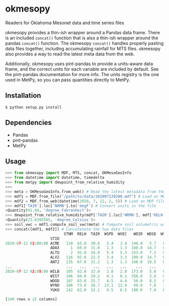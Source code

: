 # okmesopy
Readers for Oklahoma Mesonet data and time series files

okmesopy provides a thin-ish wrapper around a Pandas data frame. There is an included `concat()` function that is also a thin-ish wrapper around the pandas `concat()` function. The okmesopy `concat()` handles properly pasting data files together, including accumulating rainfall for MTS files. okmesopy also provides a way to read the latest meta data from the web.

Additionally, okmesopy uses pint-pandas to provide a units-aware data frame, and the correct units for each variable are included by default. See the pint-pandas documentation for more info. The units registry is the one used in MetPy, so you can pass quantities directly to MetPy.

## Installation
```
$ python setup.py install
```

## Dependencies
* Pandas
* pint-pandas
* MetPy

## Usage
```python
>>> from okmesopy import MDF, MTS, concat, OKMesoGeoInfo
>>> from datetime import datetime, timedelta
>>> from metpy import dewpoint_from_relative_humidity
>>>
>>> meta = OKMesoGeoInfo.from_web() # Read the latest metadata from the web
>>> mdf1 = MDF.from_file("/path/to/data/202007120200.mdf") # Load an MDF from a local file
>>> mdf2 = MDF.from_web(datetime(2020, 7, 12, 2, 5)) # Load an MDF file from the web
>>> mdf1['TAIR'].loc['NRMN'].to('degF') # Convert units in the file
<Quantity(91.94, 'degree_Fahrenheit')>
>>> dewpoint_from_relative_humidity(mdf['TAIR'].loc['NRMN'], mdf['RELH'].loc['NRMN']) # Pass quantities directly to MetPy calculation functions
<Quantity(23.6395585, 'degree_Celsius')>
>>> soil_vwc = mdf1.compute_soil_vwc(meta) # Compute soil volumetric water content
>>> concat([mdf1, mdf2]) # Concatenate the two data files
                          STNM  RELH  TAIR  WSPD  WVEC   WDIR  WDSD  WSSD  WMAX   RAIN    PRES  SRAD  TA9M  WS2M  TS10  TB10  TS05  TS25  TS60  TR05  TR25  TR60
                    STID                                                                                                                                        
2020-07-12 02:00:00 ACME   110  65.0  30.6   3.4   3.4  146.0   5.7   0.4   4.1   0.00  965.22   0.0  31.4   2.3  31.8  35.9  32.7  29.0  25.5  3.09  3.13  2.11
                    ADAX     1  69.0  31.0   1.3   1.3  160.0  14.7   0.3   2.1   0.00  977.41   0.0  31.6   0.1  31.5  35.5  32.8  30.2   NaN  1.44  1.73   NaN
                    ALTU     2  42.0  34.8   5.4   5.3  153.0   7.3   0.6   6.5   0.00  961.22   1.0  35.1   3.5  32.5  35.1  32.4  29.3   NaN  2.48  3.48   NaN
                    ALV2   116  92.0  22.5   3.4   3.3  109.0  14.7   0.8   4.9  11.68  960.79   1.0  22.4   2.7  27.6  36.0  28.5  26.9   NaN  3.63  3.68   NaN
                    ANT2   135  67.0  31.2   1.3   1.3  166.0  19.5   0.6   3.6   0.00  991.23   0.0  31.7   0.2  30.9  37.2  31.6  28.3  25.9  3.63  2.50  1.96
...                        ...   ...   ...   ...   ...    ...   ...   ...   ...    ...     ...   ...   ...   ...   ...   ...   ...   ...   ...   ...   ...   ...
2020-07-12 02:05:00 WILB   105  62.0  32.0   2.8   2.8  173.0   5.6   0.3   3.6   0.00  988.31   0.0  32.9   1.8   NaN   NaN   NaN   NaN   NaN   NaN   NaN   NaN
                    WIST   106  84.0  29.2   0.1   0.1  356.0   3.4   0.1   0.4   0.00  994.98   0.0  31.1   0.0   NaN   NaN   NaN   NaN   NaN   NaN   NaN   NaN
                    WOOD   107  83.0  25.7   4.5   4.4   56.0   8.5   0.5   6.2   0.76  940.47   0.0  26.1   3.1   NaN   NaN   NaN   NaN   NaN   NaN   NaN   NaN
                    WYNO   108  73.0  26.7  13.1  12.9   69.0   7.8   3.2  19.1   0.00  978.53   0.0  26.4   9.7   NaN   NaN   NaN   NaN   NaN   NaN   NaN   NaN
                    YUKO   142  62.0  32.1   6.5   6.5  190.0   7.0   0.8   8.2   0.00  963.14   0.0  32.8   4.4   NaN   NaN   NaN   NaN   NaN   NaN   NaN   NaN

[240 rows x 22 columns]
```
